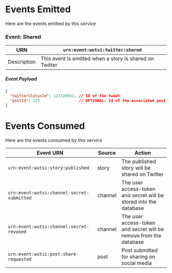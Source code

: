 # Events Emitted
Here are the events emitted by this service

### Event: Shared
| URN | `urn:event:wutsi:twitter:shared` |
|-----|----------------------------------|
| Description | This event is emitted when a story is shared on Twitter |

##### Event Payload
```json
{
  "twitterStatusId": 123320932, // ID of the tweet
  "postId": 123                 // OPTIONAL: Id of the associated post
}
```

# Events Consumed
Here are the events consumed by this service

| Event URN | Source | Action |
|-----------|--------|------------------------|
| `urn:event:wutsi:story:published` | story | The published story will be shared on Twitter |
| `urn:event:wutsi:channel:secret-submitted` | channel | The user access-token and secret will be stored into the database |
| `urn:event:wutsi:channel:secret-revoked` | channel | The user access-token and secret will be remove from the database |
| `urn:event:wutsi:post:share-requested` | post | Post submitted for sharing on social media |



